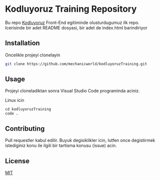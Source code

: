 # Kodluyoruz Training Repository

Bu repo [Kodluyoruz](https://www.kodluyoruz.org) Front-End egitiminde olusturdugumuz ilk repo. Icerisinde bir adet README dosyasi, bir adet de index.html barindiriyor

## Installation

Oncelikle projeyi clonelayin 

```bash
git clone https://github.com/mechanicworld/kodluyoruzTraining.git
```

## Usage

Projeyi cloneladiktan sonra Visual Studio Code programinda aciniz.

Linux icin 

```Linux
cd kodluyoruzTraining
code .
```

## Contributing 

Pull requestler kabul edilir. Buyuk degisiklikler icin, lutfen once degistirmek istediginiz konu ile ilgili bir tartisma konusu (issue) acin.

## License

[MIT](https://choosealicense.com/licenses/mit/)